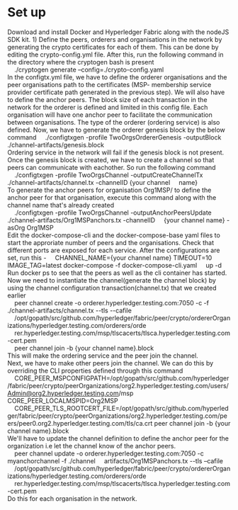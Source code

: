 # Set up
Download and install Docker and Hyperledger Fabric along with the nodeJS SDK kit. 1) Define the peers, orderers and organisations in the network by generating the crypto certificates for each of them. This can be done by editing the crypto-config.yml file. After this, run the following command in the directory where the cryptogen bash is present<br />
&nbsp;&nbsp;&nbsp;&nbsp;./cryptogen generate –config=./crypto-config.yaml<br />
In the configtx.yml file, we have to define the orderer organisations and the peer organisations path to the certificates (MSP- membership service provider certificate path generated in the previous step). We will also have to define the anchor peers. The block size of each transaction in the network for the orderer is defined and limited in this config file. Each organisation will have one anchor peer to facilitate the communication between organisations. The type of the orderer (ordering service) is also defined. Now, we have to generate the orderer genesis block by the below command
&nbsp;&nbsp;&nbsp;&nbsp;./configtxgen -profile TwoOrgsOrdererGenesis -outputBlock ./channel-artifacts/genesis.block<br />
Ordering service in the network will fail if the genesis block is not present. Once the genesis block is created, we have to create a channel so that peers can communicate with eachother. So run the following command<br />
&nbsp;&nbsp;&nbsp;&nbsp;./configtxgen -profile TwoOrgsChannel -outputCreateChannelTx ./channel-artifacts/channel.tx -channelID {your channel 
&nbsp;&nbsp;&nbsp;&nbsp;name}<br />
To generate the anchor peers for organisation Org1MSP/ to define the anchor peer for that organisation, execute this command along with the channel name that's already created<br />
&nbsp;&nbsp;&nbsp;&nbsp;./configtxgen -profile TwoOrgsChannel -outputAnchorPeersUpdate ./channel-artifacts/Org1MSPanchors.tx -channelID 
&nbsp;&nbsp;&nbsp;&nbsp;{your channel name} -asOrg Org1MSP<br />
Edit the docker-compose-cli and the docker-compose-base yaml files to start the approriate number of peers and the organisations. Check that different ports are exposed for each service. After the configurations are set, run this -
&nbsp;&nbsp;&nbsp;&nbsp;CHANNEL_NAME={your channel name} TIMEOUT=10 IMAGE_TAG=latest docker-compose -f docker-compose-cli.yaml &nbsp;&nbsp;&nbsp;&nbsp;up -d<br />
Run docker ps to see that the peers as well as the cli container has started.<br />
Now we need to instantiate the channel(generate the channel block) by using the channel configuration transaction(channel.tx) that we created earlier<br />
&nbsp;&nbsp;&nbsp;&nbsp;peer channel create -o orderer.hyperledger.testing.com:7050 -c <your channel name> -f ./channel-artifacts/channel.tx --tls --cafile &nbsp;&nbsp;&nbsp;&nbsp;/opt/gopath/src/github.com/hyperledger/fabric/peer/crypto/ordererOrganizations/hyperledger.testing.com/orderers/orde
&nbsp;&nbsp;&nbsp;&nbsp;rer.hyperledger.testing.com/msp/tlscacerts/tlsca.hyperledger.testing.com-cert.pem<br/>
&nbsp;&nbsp;&nbsp;&nbsp;peer channel join -b {your channel name}.block<br />
This will make the ordering service and the peer join the channel.<br/>
Next, we have to make other peers join the channel. We can do this by overriding the CLI properties defined through this command<br/>
&nbsp;&nbsp;&nbsp;&nbsp;CORE_PEER_MSPCONFIGPATH=/opt/gopath/src/github.com/hyperledger/fabric/peer/crypto/peerOrganizations/org2.hyperledger.testing.com/users/Admin@org2.hyperledger.testing.com/msp
CORE_PEER_LOCALMSPID=Org2MSP &nbsp;&nbsp;&nbsp;&nbsp;CORE_PEER_TLS_ROOTCERT_FILE=/opt/gopath/src/github.com/hyperledger/fabric/peer/crypto/peerOrganizations/org2.hyperledger.testing.com/peers/peer0.org2.hyperledger.testing.com/tls/ca.crt peer channel join -b {your channel name}.block<br />
We'll have to update the channel definition to define the anchor peer for the organization i.e let the channel know of the anchor peers.<br />
&nbsp;&nbsp;&nbsp;&nbsp;peer channel update -o orderer.hyperledger.testing.com:7050 -c myanchorchannel -f ./channel &nbsp;&nbsp;&nbsp;&nbsp;artifacts/Org1MSPanchors.tx --tls –cafile &nbsp;&nbsp;&nbsp;&nbsp;/opt/gopath/src/github.com/hyperledger/fabric/peer/crypto/ordererOrganizations/hyperledger.testing.com/orderers/orde
&nbsp;&nbsp;&nbsp;&nbsp;rer.hyperledger.testing.com/msp/tlscacerts/tlsca.hyperledger.testing.com-cert.pem<br />
Do this for each organisation in the network.<br/>
